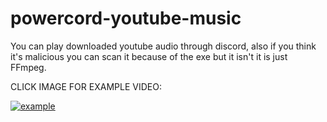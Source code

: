 # powercord-youtube-music
You can play downloaded youtube audio through discord, also if you think it's malicious you can scan it because of the exe but it isn't it is just FFmpeg.

CLICK IMAGE FOR EXAMPLE VIDEO:

[![example](https://media.discordapp.net/attachments/822638850940731452/862722570105389076/unknown.png)](http://www.youtube.com/watch?v=GTs63KU_Jro)
